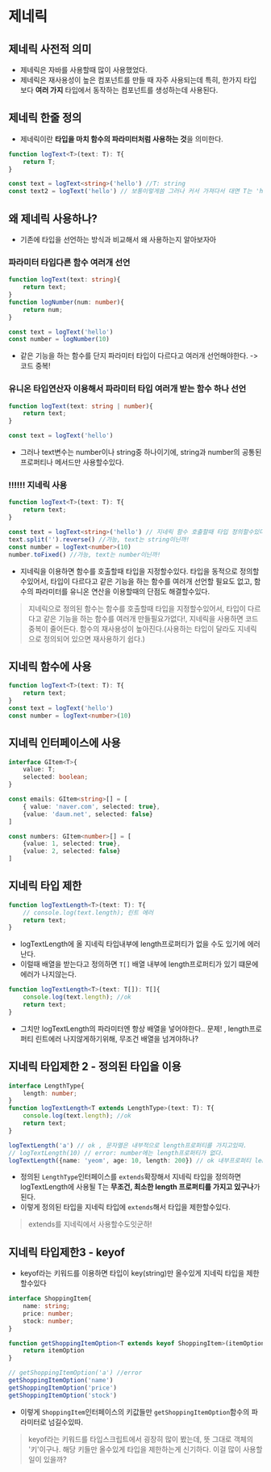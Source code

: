 # 제네릭

## 제네릭 사전적 의미
- 제네릭은 자바를 사용할때 많이 사용했었다.
- 제네릭은 재사용성이 높은 컴포넌트를 만들 때 자주 사용되는데 특히, 한가지 타입보다 **여러 가지** 타입에서 동작하는 컴포넌트를 생성하는데 사용된다.

## 제네릭 한줄 정의
- 제네릭이란 **타입을 마치 함수의 파라미터처럼 사용하는 것**을 의미한다.

```typescript
function logText<T>(text: T): T{
    return T;
}

const text = logText<string>('hello') //T: string
const text2 = logText('hello') // 보통이렇게씀 그러나 커서 가져다서 대면 T는 'hello'이다.
```

## 왜 제네릭 사용하나?
- 기존에 타입을 선언하는 방식과 비교해서 왜 사용하는지 알아보자아

### 파라미터 타입다른 함수 여러개 선언
```typescript
function logText(text: string){
    return text;
}
function logNumber(num: number){
    return num;
}

const text = logText('hello')
const number = logNumber(10)
```

- 같은 기능을 하는 함수를 단지 파라미터 타입이 다르다고 여러개 선언해야한다. -> 코드 중복!

### 유니온 타입연산자 이용해서 파라미터 타입 여러개 받는 함수 하나 선언
```typescript
function logText(text: string | number){
    return text;
}

const text = logText('hello')
```
- 그러나 text변수는 number이나 string중 하나이기에, string과 number의 공통된 프로퍼티나 메서드만 사용할수있다.

### !!!!!! 지네릭 사용
```typescript
function logText<T>(text: T): T{
    return text;
}

const text = logText<string>('hello') // 지네릭 함수 호출할때 타입 정의할수있다. 지네릭타입은 string!
text.split('').reverse() //가능, text는 string이닌까!
const number = logText<number>(10)
number.toFixed() //가능, text는 number이닌까!
```
- 지네릭을 이용하면 함수를 호출할때 타입을 지정할수있다. 타입을 동적으로 정의할수있어서, 타입이 다르다고 같은 기능을 하는 함수를 여러개 선언할 필요도 없고, 함수의 파라미터를 유니온 연산을 이용할때의 단점도 해결할수있다.

> 지네릭으로 정의된 함수는 함수를 호출할때 타입을 지정할수있어서, 타입이 다르다고 같은 기능을 하는 함수를 여러개 만들필요가없다!, 지네릭을 사용하면 코드중복이 줄어든다. 함수의 재사용성이 높아진다.(사용하는 타입이 달라도 지네릭으로 정의되어 있으면 재사용하기 쉽다.)

## 지네릭 함수에 사용
```typescript
function logText<T>(text: T): T{
    return text;
}
const text = logText('hello')
const number = logText<number>(10)
```

## 지네릭 인터페이스에 사용
```typescript
interface GItem<T>{
    value: T;
    selected: boolean;
}

const emails: GItem<string>[] = [
    { value: 'naver.com', selected: true},
    {value: 'daum.net', selected: false}
]

const numbers: GItem<number>[] = [
    {value: 1, selected: true},
    {value: 2, selected: false}
]
```

## 지네릭 타입 제한
```typescript
function logTextLength<T>(text: T): T{
    // console.log(text.length); 린트 에러
    return text;
}
```
- logTextLength에 올 지네릭 타입내부에 length프로퍼티가 없을 수도 있기에 에러난다.
- 이럴때 배열을 받는다고 정의하면 `T[]` 배열 내부에 length프로퍼티가 있기 떄문에 에러가 나지않는다.

```typescript
function logTextLength<T>(text: T[]): T[]{
    console.log(text.length); //ok
    return text;
}
```
- 그치만 logTextLength의 파라미터엔 항상 배열을 넣어야한다.. 문제! , length프로퍼티 린트에러 나지않게하기위해, 무조건 배열을 넘겨야하나?

## 지네릭 타입제한 2 - 정의된 타입을 이용
```typescript
interface LengthType{
    length: number;
}
function logTextLength<T extends LengthType>(text: T): T{
    console.log(text.length); //ok
    return text;
}

logTextLength('a') // ok , 문자열은 내부적으로 length프로퍼티를 가지고있따.
// logTextLength(10) // error: number에는 length프로퍼티가 없다.
logTextLength({name: 'yeom', age: 10, length: 200}) // ok 내부프로퍼티 length만 있으면 ok!
```
- 정의된 `LengthType`인터페이스를 `extends`확장해서 지네릭 타입을 정의하면 logTextLength에 사용될 T는 **무조건, 최소한 length 프로퍼티를 가지고 있구나**가 된다.
- 이렇게 정의된 타입을 지네릭 타입에 `extends`해서 타입을 제한할수있다.

> extends를 지네릭에서 사용할수도잇군하!

## 지네릭 타입제한3 - keyof
- keyof라는 키워드를 이용하면 타입이 key(string)만 올수있게 지네릭 타입을 제한할수있다
```typescript
interface ShoppingItem{
    name: string;
    price: number;
    stock: number;
}

function getShoppingItemOption<T extends keyof ShoppingItem>(itemOption: T): T{
    return itemOption
}

// getShoppingItemOption('a') //error
getShoppingItemOption('name')
getShoppingItemOption('price')
getShoppingItemOption('stock')
```
- 이렇게 `ShoppingItem`인터페이스의 키값들만 `getShoppingItemOption`함수의 파라미터로 넘길수있따.

> keyof라는 키워드를 타입스크립트에서 굉장히 많이 봤는데, 뜻 그대로 객체의 '키'이구나. 해당 키들만 올수있게 타입을 제한하는게 신기하다. 이걸 많이 사용할 일이 있을까?